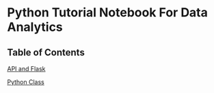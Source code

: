 # Python Tutorial Notebook For Data Analytics

## Table of Contents
[API and Flask](https://github.com/emily1618/Data-Portfolio/blob/main/Python/API_Basic.ipynb)

[Python Class](https://github.com/emily1618/Data-Portfolio/blob/main/Python/Python_CLASS.ipynb)
